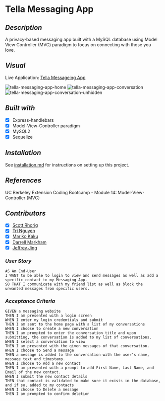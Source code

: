 # Tella Messaging App

## _Description_
A privacy-based messaging app built with a MySQL database using Model View Controller (MVC) paradigm to focus on connecting with those you love.

## _Visual_

Live Application: [Tella Messageing App](https://tella.herokuapp.com/)

![tella-messaging-app-home](https://user-images.githubusercontent.com/71200950/154900002-278c135c-36b4-4444-9740-d5d6485e73fe.png)
![tella-messaging-app-conversation](https://user-images.githubusercontent.com/71200950/154900011-e414457c-5a7d-4c41-a053-ef695a966109.png)
![tella-messaging-app-conversation-unhidden](https://user-images.githubusercontent.com/71200950/154900017-2c2c4540-a036-4834-9e4e-cf867128aa55.png)

## _Built with_

- [x] Express-handlebars
- [x] Model-View-Controller paradigm
- [x] MySQL2
- [x] Sequelize

## _Installation_

See [installation.md](./installation.md) for instructions on setting up this project.
## _References_

UC Berkeley Extension Coding Bootcamp - Module 14: Model-View-Controller (MVC)

## _Contributors_

* [x] [Scott Rhorig](https://github.com/scottrohrig)
* [x] [Tri Nguyen](https://github.com/tringuyen1086)
* [x] [Mariko Kaku](https://github.com/marikokaku)
* [x] [Darrell Markham](https://github.com/DarrellMarkham)
* [x] [Jeffrey Jing](https://github.com/JeffreyJing)

### _User Story_
```
AS An End-User     
I WANT to be able to login to view and send messages as well as add a specific contact to my Messaging App.    
SO THAT I communicate with my friend list as well as block the unwanted messages from specific users.     
```
### _Acceptance Criteria_
```
GIVEN a messaging website 
THEN I am presented with a login screen     
WHEN I enter my login credentials and submit
THEN I am sent to the home page with a list of my conversations
WHEN I choose to create a new conversation
THEN I am prompted to enter the conversation title and upon submitting, the conversation is added to my list of conversations. 
WHEN I select a conversation to view
THEN I am presented with the given messages of that conversation. 
WHEN I choose to Send a message    
THEN a message is added to the conversation with the user’s name, message text and timestamp. 
WHEN I choose to Add a new contact     
THEN I am presented with a prompt to add First Name, Last Name, and Email of the new contact.
WHEN I submit the new contact details
THEN that contact is validated to make sure it exists in the database, and if so, added to my contacts
WHEN I choose to Delete a message
THEN I am prompted to confirm deletion 

```
